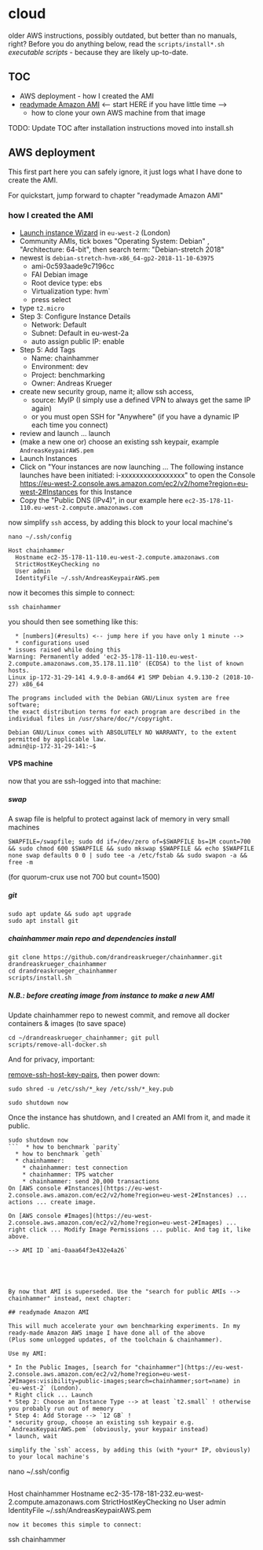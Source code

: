 # cloud

older AWS instructions, possibly outdated, but better than no manuals, right? Before you do anything below, read the `scripts/install*.sh` *executable scripts* - because they are likely up-to-date.

## TOC

* AWS deployment - how I created the AMI
* [readymade Amazon AMI](cloud.md#readymade-amazon-ami) <-- start HERE if you have little time -->
  * how to clone your own AWS machine from that image

TODO: Update TOC after installation instructions moved into install.sh 

## AWS deployment

This first part here you can safely ignore, it just logs what I have done to create the AMI.

For quickstart, jump forward to chapter "readymade Amazon AMI"

### how I created the AMI
* [Launch instance Wizard](https://eu-west-2.console.aws.amazon.com/ec2/v2/home?region=eu-west-2#LaunchInstanceWizard:) in  `eu-west-2` (London)
* Community AMIs, tick boxes "Operating System: Debian" , "Architecture: 64-bit", then search term: "Debian-stretch 2018"
* newest is `debian-stretch-hvm-x86_64-gp2-2018-11-10-63975`
  * ami-0c593aade9c7196cc
  * FAI Debian image
  * Root device type: ebs 
  * Virtualization type: hvm`
  * press select
* type `t2.micro`
* Step 3: Configure Instance Details
  * Network: Default
  * Subnet: Default in eu-west-2a
  * auto assign public IP: enable
* Step 5: Add Tags
  * Name: chainhammer
  * Environment: dev
  * Project: benchmarking
  * Owner: Andreas Krueger
* create new security group, name it; allow ssh access, 
  * source: MyIP (I simply use a defined VPN to always get the same IP again)
  * or you must open SSH for "Anywhere" (if you have a dynamic IP each time you connect)
* review and launch ... launch
* (make a new one or) choose an existing ssh keypair, example `AndreasKeypairAWS.pem` 
* Launch Instances
* Click on "Your instances are now launching ... The following instance launches have been initiated: i-xxxxxxxxxxxxxxxxx" to open the Console https://eu-west-2.console.aws.amazon.com/ec2/v2/home?region=eu-west-2#Instances for this Instance
* Copy the "Public DNS (IPv4)", in our example here `ec2-35-178-11-110.eu-west-2.compute.amazonaws.com`

now simplify `ssh` access, by adding this block to your local machine's

```
nano ~/.ssh/config
```

```
Host chainhammer
  Hostname ec2-35-178-11-110.eu-west-2.compute.amazonaws.com
  StrictHostKeyChecking no
  User admin
  IdentityFile ~/.ssh/AndreasKeypairAWS.pem
```
now it becomes this simple to connect:
```
ssh chainhammer
```

you should then see something like this:

```* AWS --> measurement results 
  * [numbers](#results) <-- jump here if you have only 1 minute -->
  * configurations used
* issues raised while doing this
Warning: Permanently added 'ec2-35-178-11-110.eu-west-2.compute.amazonaws.com,35.178.11.110' (ECDSA) to the list of known hosts.
Linux ip-172-31-29-141 4.9.0-8-amd64 #1 SMP Debian 4.9.130-2 (2018-10-27) x86_64

The programs included with the Debian GNU/Linux system are free software;
the exact distribution terms for each program are described in the
individual files in /usr/share/doc/*/copyright.

Debian GNU/Linux comes with ABSOLUTELY NO WARRANTY, to the extent
permitted by applicable law.
admin@ip-172-31-29-141:~$ 
```

#### VPS machine 
now that you are ssh-logged into that machine:

##### swap
A swap file is helpful to protect against lack of memory in very small machines
```
SWAPFILE=/swapfile; sudo dd if=/dev/zero of=$SWAPFILE bs=1M count=700 && sudo chmod 600 $SWAPFILE && sudo mkswap $SWAPFILE && echo $SWAPFILE none swap defaults 0 0 | sudo tee -a /etc/fstab && sudo swapon -a && free -m
```
(for quorum-crux use not 700 but count=1500)

##### git
```
sudo apt update && sudo apt upgrade
sudo apt install git
```

##### chainhammer main repo and dependencies install
```
git clone https://github.com/drandreaskrueger/chainhammer.git drandreaskrueger_chainhammer
cd drandreaskrueger_chainhammer
scripts/install.sh
```

##### N.B.: before creating image from instance to make a new AMI

Update chainhammer repo to newest commit, and remove all docker containers & images (to save space)
```
cd ~/drandreaskrueger_chainhammer; git pull
scripts/remove-all-docker.sh
```

And for privacy, important:

[remove-ssh-host-key-pairs](https://docs.aws.amazon.com/AWSEC2/latest/UserGuide/building-shared-amis.html?icmpid=docs_ec2_console#remove-ssh-host-key-pairs), 
then power down:
```
sudo shred -u /etc/ssh/*_key /etc/ssh/*_key.pub

sudo shutdown now
```

Once the instance has shutdown, and I created an AMI from it, and made it public.

```
sudo shutdown now
```  * how to benchmark `parity`
  * how to benchmark `geth`
  * chainhammer:
    * chainhammer: test connection
    * chainhammer: TPS watcher
    * chainhammer: send 20,000 transactions
On [AWS console #Instances](https://eu-west-2.console.aws.amazon.com/ec2/v2/home?region=eu-west-2#Instances) ... actions ... create image.

On [AWS console #Images](https://eu-west-2.console.aws.amazon.com/ec2/v2/home?region=eu-west-2#Images) ... right click ... Modify Image Permissions ... public. And tag it, like above.

--> AMI ID `ami-0aaa64f3e432e4a26`





By now that AMI is superseded. Use the "search for public AMIs --> chainhammer" instead, next chapter:

## readymade Amazon AMI 

This will much accelerate your own benchmarking experiments. In my ready-made Amazon AWS image I have done all of the above 
(Plus some unlogged updates, of the toolchain & chainhammer).

Use my AMI:

* In the Public Images, [search for "chainhammer"](https://eu-west-2.console.aws.amazon.com/ec2/v2/home?region=eu-west-2#Images:visibility=public-images;search=chainhammer;sort=name) in `eu-west-2` (London).
* Right click ... Launch
* Step 2: Choose an Instance Type --> at least `t2.small` ! otherwise you probably run out of memory
* Step 4: Add Storage --> `12 GB` !
* security group, choose an existing ssh keypair e.g. `AndreasKeypairAWS.pem` (obviously, your keypair instead)
* launch, wait

simplify the `ssh` access, by adding this (with *your* IP, obviously) to your local machine's
```
nano ~/.ssh/config
```
```
Host chainhammer
  Hostname ec2-35-178-181-232.eu-west-2.compute.amazonaws.com
  StrictHostKeyChecking no
  User admin
  IdentityFile ~/.ssh/AndreasKeypairAWS.pem
```
now it becomes this simple to connect:
```
ssh chainhammer
```
